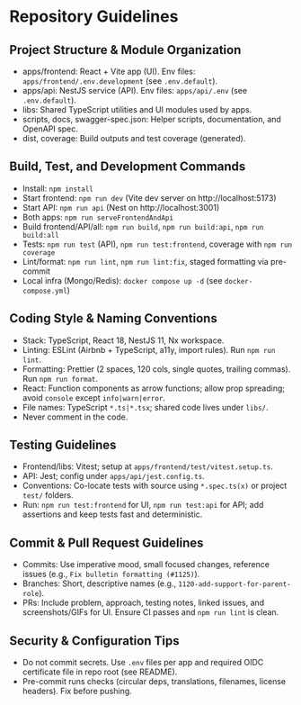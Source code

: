 # Repository Guidelines

## Project Structure & Module Organization

- apps/frontend: React + Vite app (UI). Env files: `apps/frontend/.env.development` (see `.env.default`).
- apps/api: NestJS service (API). Env files: `apps/api/.env` (see `.env.default`).
- libs: Shared TypeScript utilities and UI modules used by apps.
- scripts, docs, swagger-spec.json: Helper scripts, documentation, and OpenAPI spec.
- dist, coverage: Build outputs and test coverage (generated).

## Build, Test, and Development Commands

- Install: `npm install`
- Start frontend: `npm run dev` (Vite dev server on http://localhost:5173)
- Start API: `npm run api` (Nest on http://localhost:3001)
- Both apps: `npm run serveFrontendAndApi`
- Build frontend/API/all: `npm run build`, `npm run build:api`, `npm run build:all`
- Tests: `npm run test` (API), `npm run test:frontend`, coverage with `npm run coverage`
- Lint/format: `npm run lint`, `npm run lint:fix`, staged formatting via pre-commit
- Local infra (Mongo/Redis): `docker compose up -d` (see `docker-compose.yml`)

## Coding Style & Naming Conventions

- Stack: TypeScript, React 18, NestJS 11, Nx workspace.
- Linting: ESLint (Airbnb + TypeScript, a11y, import rules). Run `npm run lint`.
- Formatting: Prettier (2 spaces, 120 cols, single quotes, trailing commas). Run `npm run format`.
- React: Function components as arrow functions; allow prop spreading; avoid `console` except `info|warn|error`.
- File names: TypeScript `*.ts|*.tsx`; shared code lives under `libs/`.
- Never comment in the code.

## Testing Guidelines

- Frontend/libs: Vitest; setup at `apps/frontend/test/vitest.setup.ts`.
- API: Jest; config under `apps/api/jest.config.ts`.
- Conventions: Co-locate tests with source using `*.spec.ts(x)` or project `test/` folders.
- Run: `npm run test:frontend` for UI, `npm run test:api` for API; add assertions and keep tests fast and deterministic.

## Commit & Pull Request Guidelines

- Commits: Use imperative mood, small focused changes, reference issues (e.g., `Fix bulletin formatting (#1125)`).
- Branches: Short, descriptive names (e.g., `1120-add-support-for-parent-role`).
- PRs: Include problem, approach, testing notes, linked issues, and screenshots/GIFs for UI. Ensure CI passes and `npm run lint` is clean.

## Security & Configuration Tips

- Do not commit secrets. Use `.env` files per app and required OIDC certificate file in repo root (see README).
- Pre-commit runs checks (circular deps, translations, filenames, license headers). Fix before pushing.
